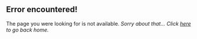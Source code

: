 ## Error encountered!
The page you were looking for is not available. *Sorry about that...*
*Click [here](https://johndah4x0r.github.io) to go back home.*
